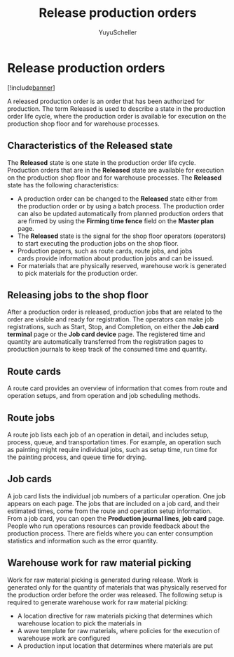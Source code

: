 ﻿---
# required metadata

title: Release production orders
description: A released production order is an order that has been authorized for production. The term Released is used to describe a state in the production order life cycle, where the production order is available for execution on the production shop floor and for warehouse processes. 
author: YuyuScheller
manager: AnnBe
ms.date: 04/04/2017
ms.topic: article
ms.prod: 
ms.service: Dynamics365Operations
ms.technology: 

# optional metadata

ms.search.form: ProdParmRelease
# ROBOTS: 
audience: Application User
# ms.devlang: 
ms.reviewer: annbe
ms.search.scope: AX 7.0.0, Operations, Core
# ms.tgt_pltfrm: 
ms.custom: 2414
ms.assetid: 50c2257b-2924-44f5-b7c1-11f498092053
ms.search.region: Global
ms.search.industry: Manufacturing
ms.author: johanho
ms.search.validFrom: 2016-02-28
ms.dyn365.ops.version: AX 7.0.0

---

# Release production orders

[!include[banner](../includes/banner.md)]


A released production order is an order that has been authorized for production. The term Released is used to describe a state in the production order life cycle, where the production order is available for execution on the production shop floor and for warehouse processes. 

Characteristics of the Released state
-------------------------------------

The **Released** state is one state in the production order life cycle. Production orders that are in the **Released** state are available for execution on the production shop floor and for warehouse processes. The **Released** state has the following characteristics:

-   A production order can be changed to the **Released** state either from the production order or by using a batch process. The production order can also be updated automatically from planned production orders that are firmed by using the **Firming time fence** field on the **Master plan** page.
-   The **Released** state is the signal for the shop floor operators (operators) to start executing the production jobs on the shop floor.
-   Production papers, such as route cards, route jobs, and jobs cards provide information about production jobs and can be issued.
-   For materials that are physically reserved, warehouse work is generated to pick materials for the production order.

## Releasing jobs to the shop floor
After a production order is released, production jobs that are related to the order are visible and ready for registration. The operators can make job registrations, such as Start, Stop, and Completion, on either the **Job card terminal** page or the **Job card device** page. The registered time and quantity are automatically transferred from the registration pages to production journals to keep track of the consumed time and quantity.

## Route cards
A route card provides an overview of information that comes from route and operation setups, and from operation and job scheduling methods.

## Route jobs
A route job lists each job of an operation in detail, and includes setup, process, queue, and transportation times. For example, an operation such as painting might require individual jobs, such as setup time, run time for the painting process, and queue time for drying.

## Job cards
A job card lists the individual job numbers of a particular operation. One job appears on each page. The jobs that are included on a job card, and their estimated times, come from the route and operation setup information. From a job card, you can open the **Production journal lines**, **job card** page. People who run operations resources can provide feedback about the production process. There are fields where you can enter consumption statistics and information such as the error quantity.

## Warehouse work for raw material picking
Work for raw material picking is generated during release. Work is generated only for the quantity of materials that was physically reserved for the production order before the order was released. The following setup is required to generate warehouse work for raw material picking:

-   A location directive for raw materials picking that determines which warehouse location to pick the materials in
-   A wave template for raw materials, where policies for the execution of warehouse work are configured
-   A production input location that determines where materials are put



